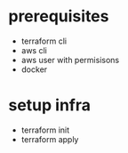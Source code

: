 # prerequisites
- terraform cli
- aws cli
- aws user with permisisons
- docker

# setup infra
- terraform init
- terraform apply
